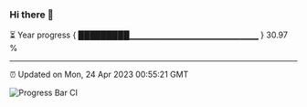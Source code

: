 ### Hi there 👋

⏳ Year progress { █████████▁▁▁▁▁▁▁▁▁▁▁▁▁▁▁▁▁▁▁▁▁ } 30.97 %

---

⏰ Updated on Mon, 24 Apr 2023 00:55:21 GMT

![Progress Bar CI](https://github.com/liununu/liununu/workflows/Progress%20Bar%20CI/badge.svg)
